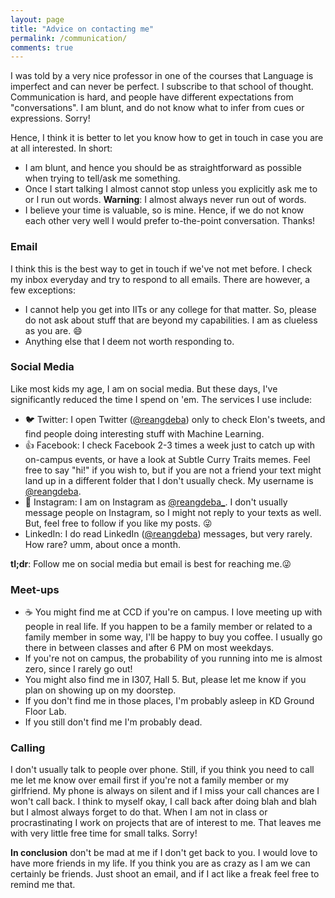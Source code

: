 ```yaml
---
layout: page
title: "Advice on contacting me"
permalink: /communication/
comments: true
---
```


I was told by a very nice professor in one of the courses that Language is imperfect and can never be perfect. I subscribe to that school of thought. Communication is hard, and people have different expectations from "conversations". I am blunt, and do not know what to infer from cues or expressions. Sorry!

Hence, I think it is better to let you know how to get in touch in case you are at all interested. In short:
* I am blunt, and hence you should be as straightforward as possible when trying to tell/ask me something.
* Once I start talking I almost cannot stop unless you explicitly ask me to or I run out words. **Warning**: I almost always never run out of words.
* I believe your time is valuable, so is mine. Hence, if we do not know each other very well I would prefer to-the-point conversation. Thanks!

### Email
I think this is the best way to get in touch if we've not met before. I check my inbox everyday and try to respond to all emails. There are however, a few exceptions:
* I cannot help you get into IITs or any college for that matter. So, please do not ask about stuff that are beyond my capabilities. I am as clueless as you are. :smile:
* Anything else that I deem not worth responding to.

### Social Media
Like most kids my age, I am on social media. But these days, I've significantly reduced the time I spend on 'em. The services I use include:
* 🐦 Twitter: I open Twitter ([@reangdeba](https://twitter.com/reangdeba)) only to check Elon's tweets, and find people doing interesting stuff with Machine Learning.
* 👍 Facebook: I check Facebook 2-3 times a week just to catch up with on-campus events, or have a look at Subtle Curry Traits memes. Feel free to say "hi!" if you wish to, but if you are not a friend your text might land up in a different folder that I don't usually check. My username is [@reangdeba](https://www.facebook.com/reangdeba).
* 📸 Instagram: I am on Instagram as [@reangdeba_](https://www.instagram.com/reangdeba_/). I don't usually message people on Instagram, so I might not reply to your texts as well. But, feel free to follow if you like my posts. :stuck_out_tongue_winking_eye:
* LinkedIn: I do read LinkedIn ([@reangdeba](https://www.linkedin.com/in/reangdeba/)) messages, but very rarely. How rare? umm, about once a month.

**tl;dr**: Follow me on social media but email is best for reaching me.:stuck_out_tongue_winking_eye:

### Meet-ups
* :coffee: You might find me at CCD if you're on campus. I love meeting up with people in real life. If you happen to be a family member or related to a family member in some way, I'll be happy to buy you coffee. I usually go there in between classes and after 6 PM on most weekdays.
* If you're not on campus, the probability of you running into me is almost zero, since I rarely go out!
* You might also find me in I307, Hall 5. But, please let me know if you plan on showing up on my doorstep.
* If you don't find me in those places, I'm probably asleep in KD Ground Floor Lab.
* <reddot>If you still don't find me I'm probably dead.</reddot>

### Calling
I don't usually talk to people over phone. Still, if you think you need to call me let me know over email first if you're not a family member or my girlfriend. My phone is always on silent and if I miss your call chances are I won't call back. I think to myself okay, I call back after doing blah and blah but I almost always forget to do that. When I am not in class or procrastinating I work on projects that are of interest to me. That leaves me with very little free time for small talks. Sorry!

**In conclusion** don't be mad at me if I don't get back to you. I would love to have more friends in my life. If you think you are as crazy as I am we can certainly be friends. Just shoot an email, and if I act like a freak feel free to remind me that.
